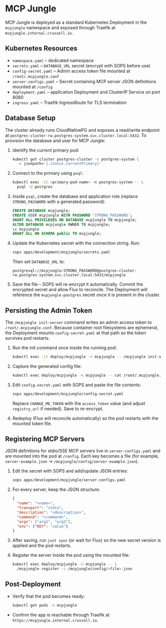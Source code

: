 # MCP Jungle

MCP Jungle is deployed as a standard Kubernetes Deployment in the `mcpjungle`
namespace and exposed through Traefik at `mcpjungle.internal.crussell.io`.

## Kubernetes Resources

- `namespace.yaml` – dedicated namespace
- `secrets.yaml` – `DATABASE_URL` secret (encrypt with SOPS before use)
- `config-secret.yaml` – Admin access token file mounted at `/root/.mcpjungle.conf`
- `server-configs.yaml` – Secret containing MCP server JSON definitions mounted at `/config`
- `deployment.yaml` – application Deployment and ClusterIP Service on port 8080
- `ingress.yaml` – Traefik IngressRoute for TLS termination

## Database Setup

The cluster already runs CloudNativePG and exposes a read/write endpoint at
`postgres-cluster-rw.postgres-system.svc.cluster.local:5432`. To provision the
database and user for MCP Jungle:

1. Identify the current primary pod:
   ```bash
   kubectl get cluster postgres-cluster -n postgres-system \
     -o jsonpath='{.status.currentPrimary}'
   ```

2. Connect to the primary using `psql`:
   ```bash
   kubectl exec -it <primary-pod-name> -n postgres-system -- \
     psql -U postgres
   ```

3. Inside `psql`, create the database and application role (replace
   `STRONG_PASSWORD` with a generated password):
   ```sql
   CREATE DATABASE mcpjungle;
   CREATE USER mcpjungle WITH PASSWORD 'STRONG_PASSWORD';
   GRANT ALL PRIVILEGES ON DATABASE mcpjungle TO mcpjungle;
   ALTER DATABASE mcpjungle OWNER TO mcpjungle;
   \c mcpjungle
   GRANT ALL ON SCHEMA public TO mcpjungle;
   ```

4. Update the Kubernetes secret with the connection string. Run:
   ```bash
   sops apps/development/mcpjungle/secrets.yaml
   ```
   Then set `DATABASE_URL` to:
   ```
   postgresql://mcpjungle:STRONG_PASSWORD@postgres-cluster-rw.postgres-system.svc.cluster.local:5432/mcpjungle
   ```

5. Save the file – SOPS will re-encrypt it automatically. Commit the encrypted
   secret and allow Flux to reconcile. The Deployment will reference the
   `mcpjungle-postgres` secret once it is present in the cluster.

## Persisting the Admin Token

The `/mcpjungle init-server` command writes an admin access token to
`/root/.mcpjungle.conf`. Because container root filesystems are ephemeral, the
Deployment mounts `config-secret.yaml` at that path so the token survives pod
restarts.

1. Run the init command once inside the running pod:
   ```bash
   kubectl exec -it deploy/mcpjungle -n mcpjungle -- /mcpjungle init-server
   ```

2. Capture the generated config file:
   ```bash
   kubectl exec deploy/mcpjungle -n mcpjungle -- cat /root/.mcpjungle.conf
   ```

3. Edit `config-secret.yaml` with SOPS and paste the file contents:
   ```bash
   sops apps/development/mcpjungle/config-secret.yaml
   ```
   Replace `CHANGE_ME_TOKEN` with the `access_token` value (and adjust
   `registry_url` if needed). Save to re-encrypt.

4. Redeploy (Flux will reconcile automatically) so the pod restarts with the
   mounted token file.

## Registering MCP Servers

JSON definitions for stdio/SSE MCP servers live in `server-configs.yaml` and are
mounted into the pod at `/config`. Each key becomes a file (for
example, `server-example.json` → `/mcpjungle/config/server-example.json`).

1. Edit the secret with SOPS and add/update JSON entries:
   ```bash
   sops apps/development/mcpjungle/server-configs.yaml
   ```

2. For every server, keep the JSON structure:
   ```json
   {
     "name": "<name>",
     "transport": "stdio",
     "description": "<description>",
     "command": "<command>",
     "args": ["arg1", "arg2"],
     "env": {"KEY": "value"}
   }
   ```

3. After saving, run `just sync` (or wait for Flux) so the new secret version is
   applied and the pod restarts.

4. Register the server inside the pod using the mounted file:
   ```bash
   kubectl exec deploy/mcpjungle -n mcpjungle -- \
     /mcpjungle register -c /mcpjungle/config/<file>.json
   ```

## Post-Deployment

- Verify that the pod becomes ready:
  ```bash
  kubectl get pods -n mcpjungle
  ```
- Confirm the app is reachable through Traefik at
  `https://mcpjungle.internal.crussell.io`.
